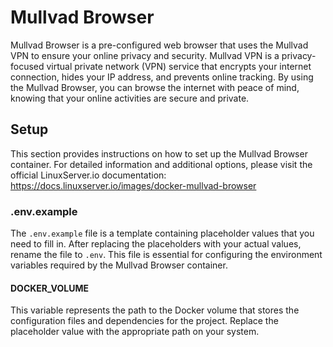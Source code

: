 # Mullvad Browser

Mullvad Browser is a pre-configured web browser that uses the Mullvad VPN to ensure your online privacy and security. Mullvad VPN is a privacy-focused virtual private network (VPN) service that encrypts your internet connection, hides your IP address, and prevents online tracking. By using the Mullvad Browser, you can browse the internet with peace of mind, knowing that your online activities are secure and private.

## Setup

This section provides instructions on how to set up the Mullvad Browser container. For detailed information and additional options, please visit the official LinuxServer.io documentation: https://docs.linuxserver.io/images/docker-mullvad-browser

### .env.example

The `.env.example` file is a template containing placeholder values that you need to fill in. After replacing the placeholders with your actual values, rename the file to `.env`. This file is essential for configuring the environment variables required by the Mullvad Browser container.

#### DOCKER_VOLUME

This variable represents the path to the Docker volume that stores the configuration files and dependencies for the project. Replace the placeholder value with the appropriate path on your system.
